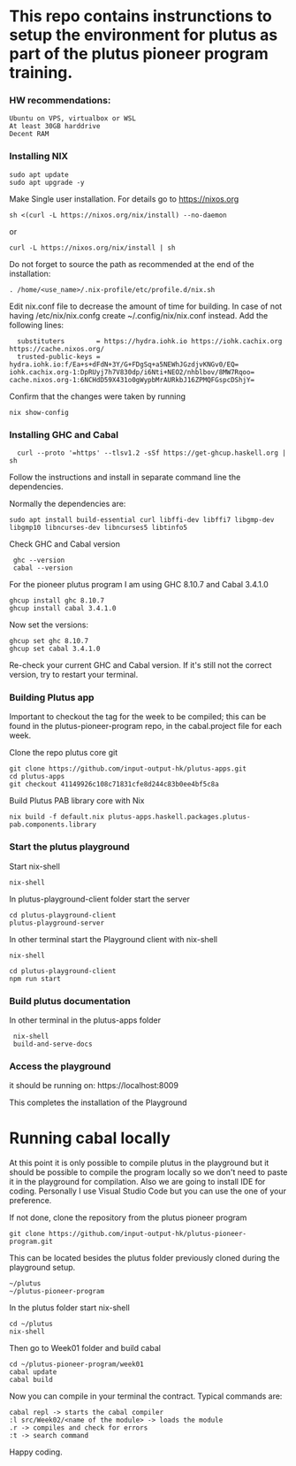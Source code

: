 # This repo contains instrunctions to setup the environment for plutus as part of the plutus pioneer program training.

### HW recommendations:

    Ubuntu on VPS, virtualbox or WSL
    At least 30GB harddrive
    Decent RAM

### Installing NIX

    sudo apt update
    sudo apt upgrade -y

Make Single user installation. For details go to https://nixos.org

    sh <(curl -L https://nixos.org/nix/install) --no-daemon

or 

    curl -L https://nixos.org/nix/install | sh
        
 Do not forget to source the path as recommended at the end of the installation: 
 
    . /home/<use_name>/.nix-profile/etc/profile.d/nix.sh
        
Edit nix.conf file to decrease the amount of time for building.
In case of not having /etc/nix/nix.confg create ~/.config/nix/nix.conf instead. Add the following lines:

      substituters        = https://hydra.iohk.io https://iohk.cachix.org https://cache.nixos.org/
      trusted-public-keys = hydra.iohk.io:f/Ea+s+dFdN+3Y/G+FDgSq+a5NEWhJGzdjvKNGv0/EQ= iohk.cachix.org-1:DpRUyj7h7V830dp/i6Nti+NEO2/nhblbov/8MW7Rqoo= cache.nixos.org-1:6NCHdD59X431o0gWypbMrAURkbJ16ZPMQFGspcDShjY=
      
Confirm that the changes were taken by running

    nix show-config
      
### Installing GHC and Cabal

      curl --proto '=https' --tlsv1.2 -sSf https://get-ghcup.haskell.org | sh
      
 Follow the instructions and install in separate command line the dependencies.
 
 Normally the dependencies are:
 
    sudo apt install build-essential curl libffi-dev libffi7 libgmp-dev libgmp10 libncurses-dev libncurses5 libtinfo5
 
 Check GHC and Cabal version
 
     ghc --version
     cabal --version

For the pioneer plutus program I am using  GHC 8.10.7 and Cabal 3.4.1.0

    ghcup install ghc 8.10.7
    ghcup install cabal 3.4.1.0

Now set the versions:

    ghcup set ghc 8.10.7
    ghcup set cabal 3.4.1.0
    
Re-check your current GHC and Cabal version. If it's still not the correct version, try to restart your terminal.

### Building Plutus app

Important to checkout the tag for the week to be compiled; this can be found in the plutus-pioneer-program repo, in the cabal.project file for each week.

Clone the repo plutus core git

    git clone https://github.com/input-output-hk/plutus-apps.git
    cd plutus-apps
    git checkout 41149926c108c71831cfe8d244c83b0ee4bf5c8a

Build Plutus PAB library core with Nix

    nix build -f default.nix plutus-apps.haskell.packages.plutus-pab.components.library

### Start the plutus playground

Start nix-shell

    nix-shell

In plutus-playground-client folder start the server

    cd plutus-playground-client
    plutus-playground-server

In other terminal start the Playground client with nix-shell

    nix-shell

    cd plutus-playground-client 
    npm run start
 
 ### Build plutus documentation
 
 In other terminal in the plutus-apps folder
 
     nix-shell
     build-and-serve-docs

### Access the playground

it should be running on: https://localhost:8009

This completes the installation of the Playground 

# Running cabal locally

At this point it is only possible to compile plutus in the playground but it should be possible to compile the program locally so we don't need to paste it in the playground for compilation. Also we are going to install IDE for coding. Personally I use Visual Studio Code but you can use the one of your preference. 

If not done, clone the repository from the plutus pioneer program

    git clone https://github.com/input-output-hk/plutus-pioneer-program.git
    
This can be located besides the plutus folder previously cloned during the playground setup. 

    ~/plutus
    ~/plutus-pioneer-program
    
In the plutus folder start nix-shell

    cd ~/plutus
    nix-shell
    
Then go to Week01 folder and build cabal

    cd ~/plutus-pioneer-program/week01
    cabal update
    cabal build
    
 Now you can compile in your terminal the contract. Typical commands are:
 
    cabal repl -> starts the cabal compiler
    :l src/Week02/<name of the module> -> loads the module
    .r -> compiles and check for errors
    :t -> search command
 

Happy coding.





